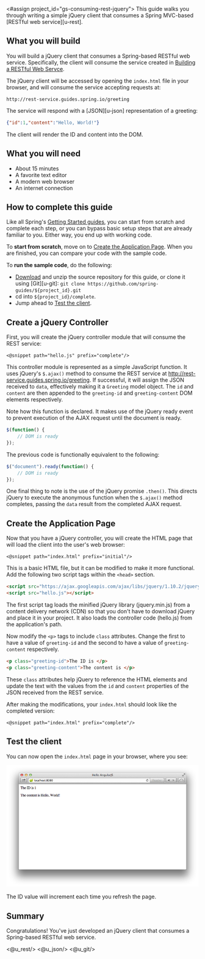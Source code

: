 <#assign project_id="gs-consuming-rest-jquery">
This guide walks you through writing a simple jQuery client that consumes a Spring MVC-based [RESTful web service][u-rest].


What you will build
-------------------

You will build a jQuery client that consumes a Spring-based RESTful web service.
Specifically, the client will consume the service created in [Building a RESTful Web Servce][gs-rest-service].

The jQuery client will be accessed by opening the `index.html` file in your browser, and will consume the service accepting requests at:

    http://rest-service.guides.spring.io/greeting

The service will respond with a [JSON][u-json] representation of a greeting:

```json
{"id":1,"content":"Hello, World!"}
```

The client will render the ID and content into the DOM.


What you will need
------------------

 - About 15 minutes
 - A favorite text editor
 - A modern web browser
 - An internet connection


How to complete this guide
--------------------------

Like all Spring's [Getting Started guides](/guides/gs), you can start from scratch and complete each step, or you can bypass basic setup steps that are already familiar to you. Either way, you end up with working code.

To **start from scratch**, move on to [Create the Application Page](#scratch). When you are finished, you can compare your code with the sample code.

To **run the sample code**, do the following:

 - [Download][zip] and unzip the source repository for this guide, or clone it using [Git][u-git]:
`git clone https://github.com/spring-guides/${project_id}.git`
 - cd into `${project_id}/complete`.
 - Jump ahead to [Test the client](#test).


<a name="scratch"></a>
Create a jQuery Controller
--------------------------

First, you will create the jQuery controller module that will consume the REST service: 

    <@snippet path="hello.js" prefix="complete"/>

This controller module is represented as a simple JavaScript function. It uses jQuery's `$.ajax()` method to consume the REST service at http://rest-service.guides.spring.io/greeting. If successful, it will assign the JSON received to `data`, effectively making it a `Greeting` model object. The `id` and `content` are then appended to the `greeting-id` and `greeting-content` DOM elements respectively.

Note how this function is declared. It makes use of the jQuery ready event to prevent execution of the AJAX request until the document is ready.

```javascript
$(function() {
    // DOM is ready
});
```

The previous code is functionally equivalent to the following:

```javascript
$("document").ready(function() {
    // DOM is ready
});
```

One final thing to note is the use of the jQuery promise `.then()`. This directs jQuery to execute the anonymous function when the `$.ajax()` method completes, passing the `data` result from the completed AJAX request.


Create the Application Page
---------------------------

Now that you have a jQuery controller, you will create the HTML page that will load the client into the user's web browser:

    <@snippet path="index.html" prefix="initial"/>

This is a basic HTML file, but it can be modified to make it more functional. Add the following two script tags within the `<head>` section.

```html
<script src="https://ajax.googleapis.com/ajax/libs/jquery/1.10.2/jquery.min.js"></script>
<script src="hello.js"></script>
```

The first script tag loads the minified jQuery library (jquery.min.js) from a content delivery network (CDN) so that you don't have to download jQuery and place it in your project. It also loads the controller code (hello.js) from the application's path.

Now modify the `<p>` tags to include `class` attributes. Change the first to have a value of `greeting-id` and the second to have a value of `greeting-content` respectively. 

```html
<p class="greeting-id">The ID is </p>
<p class="greeting-content">The content is </p>
```

These `class` attributes help jQuery to reference the HTML elements and update the text with the values from the `id` and `content` properties of the JSON received from the REST service.

After making the modifications, your `index.html` should look like the completed version: 

    <@snippet path="index.html" prefix="complete"/>


<a name="test"></a>
Test the client
---------------

You can now open the `index.html` page in your browser, where you see:

![Model data retrieved from the REST service is rendered into the DOM.](images/hello.png)

The ID value will increment each time you refresh the page.


Summary
-------

Congratulations! You've just developed an jQuery client that consumes a Spring-based RESTful web service.

[gs-rest-service]: /guides/gs-rest-service/
[zip]: https://github.com/spring-guides/${project_id}/archive/master.zip
<@u_rest/>
<@u_json/>
<@u_git/>

